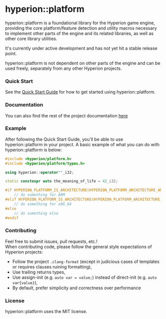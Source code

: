 # hyperion::platform

hyperion::platform is a foundational library for the Hyperion game engine, providing the core
platform/feature detection and utility macros necessary to implement other parts of the engine and
its related libraries, as well as other core library utilities.

It's currently under active development and has not yet hit a stable release point.

hyperion::platform is not dependent on other parts of the engine and can be used freely,
separately from any other Hyperion projects.

### Quick Start

See the [Quick Start Guide](https://braxtons12.github.io/hyperion_platform/quick_start.html)
for how to get started using hyperion::platform.

### Documentation

You can also find the rest of the project documentation [here](https://braxtons12.github.io/hyperion_platform/)

### Example

After following the Quick Start Guide, you'll be able to use hyperion::platform in your project.
A basic example of what you can do with hyperion::platform is below:

```cpp
#include <hyperion/platform.h>
#include <hyperion/platform/types.h>

using hyperion::operator""_i32;

static constexpr auto the_meaning_of_life = 42_i32;

#if HYPERION_PLATFORM_IS_ARCHITECTURE(HYPERION_PLATFORM_ARCHITECTURE_ARM_V8)
    // do something for ARM
#elif HYPERION_PLATFORM_IS_ARCHITECTURE(HYPERION_PLATFORM_ARCHITECTURE_X86_64)
    // do something for x86_64
#else
    // do something else
#endif
```

### Contributing

Feel free to submit issues, pull requests, etc.!<br>
When contributing code, please follow the general style expectations of Hyperion projects:
- Follow the project `.clang-format` (except in judicious cases of templates or requires clauses
        ruining formatting),
- Use trailing returns types,
- Use assign-init (e.g. `auto var = value;`) instead of direct-init (e.g. `auto var{value}`),
- By default, prefer simplicity and correctness over performance

### License

hyperion::platform uses the MIT license.

